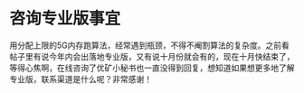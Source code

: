 # 咨询专业版事宜

用分配上限的5G内存跑算法，经常遇到瓶颈，不得不阉割算法的复杂度。之前看帖子里有说今年内会出落地专业版，又有说十月份就会有的，现在十月快结束了，等得心焦啊，在线咨询了优矿小秘书也一直没得到回复，想知道如果想更多地了解专业版，联系渠道是什么呢？非常感谢！